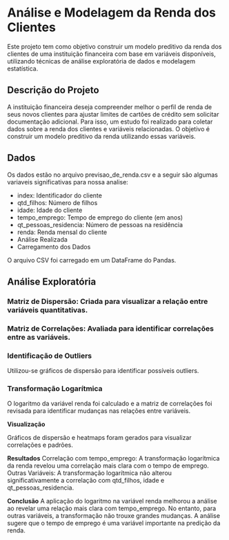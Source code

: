 # **Análise e Modelagem da Renda dos Clientes**
Este projeto tem como objetivo construir um modelo preditivo da renda dos clientes de uma instituição financeira com base em variáveis disponíveis, utilizando técnicas de análise exploratória de dados e modelagem estatística.

## **Descrição do Projeto**
A instituição financeira deseja compreender melhor o perfil de renda de seus novos clientes para ajustar limites de cartões de crédito sem solicitar documentação adicional. Para isso, um estudo foi realizado para coletar dados sobre a renda dos clientes e variáveis relacionadas. O objetivo é construir um modelo preditivo da renda utilizando essas variáveis.

## **Dados**
Os dados estão no arquivo previsao_de_renda.csv e a seguir são algumas variaveis significativas para nossa analise:

- index: Identificador do cliente
- qtd_filhos: Número de filhos
- idade: Idade do cliente
- tempo_emprego: Tempo de emprego do cliente (em anos)
- qt_pessoas_residencia: Número de pessoas na residência
- renda: Renda mensal do cliente
- Análise Realizada
- Carregamento dos Dados

O arquivo CSV foi carregado em um DataFrame do Pandas.

## **Análise Exploratória**

### Matriz de Dispersão: Criada para visualizar a relação entre variáveis quantitativas.

### Matriz de Correlações: Avaliada para identificar correlações entre as variáveis.

### Identificação de Outliers

Utilizou-se gráficos de dispersão para identificar possíveis outliers.

### Transformação Logarítmica

O logaritmo da variável renda foi calculado e a matriz de correlações foi revisada para identificar mudanças nas relações entre variáveis.

**Visualização**

Gráficos de dispersão e heatmaps foram gerados para visualizar correlações e padrões.

**Resultados**
Correlação com tempo_emprego: A transformação logarítmica da renda revelou uma correlação mais clara com o tempo de emprego.
Outras Variáveis: A transformação logarítmica não alterou significativamente a correlação com qtd_filhos, idade e qt_pessoas_residencia.

**Conclusão**
A aplicação do logaritmo na variável renda melhorou a análise ao revelar uma relação mais clara com tempo_emprego. No entanto, para outras variáveis, a transformação não trouxe grandes mudanças. A análise sugere que o tempo de emprego é uma variável importante na predição da renda.
